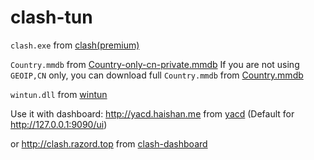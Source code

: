 # clash-tun
`clash.exe` from [clash(premium)](https://github.com/Dreamacro/clash/releases/tag/premium)

`Country.mmdb` from [Country-only-cn-private.mmdb](https://raw.githubusercontent.com/Loyalsoldier/geoip/release/Country-only-cn-private.mmdb) If you are not using `GEOIP,CN` only, you can download full `Country.mmdb` from [Country.mmdb](https://raw.githubusercontent.com/Loyalsoldier/geoip/release/Country.mmdb)

`wintun.dll` from [wintun](https://www.wintun.net)

Use it with dashboard: http://yacd.haishan.me from [yacd](https://github.com/haishanh/yacd) (Default for http://127.0.0.1:9090/ui)

or http://clash.razord.top from [clash-dashboard](https://github.com/Dreamacro/clash-dashboard)
